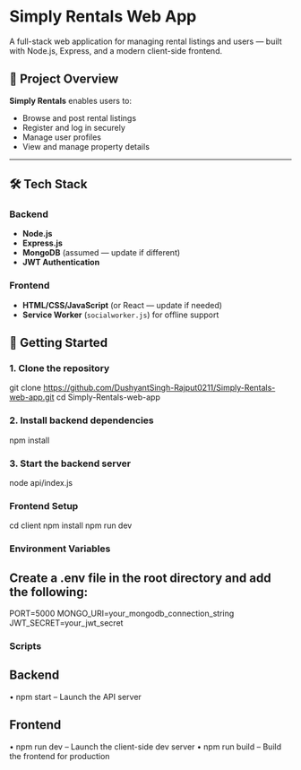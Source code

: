 # Simply Rentals Web App

A full-stack web application for managing rental listings and users — built with Node.js, Express, and a modern client-side frontend.

## 🚀 Project Overview

**Simply Rentals** enables users to:
- Browse and post rental listings
- Register and log in securely
- Manage user profiles
- View and manage property details

---

## 🛠️ Tech Stack

### Backend
- **Node.js**
- **Express.js**
- **MongoDB** (assumed — update if different)
- **JWT Authentication**

### Frontend
- **HTML/CSS/JavaScript** (or React — update if needed)
- **Service Worker** (`socialworker.js`) for offline support


## 🧪 Getting Started

### 1. Clone the repository

git clone https://github.com/DushyantSingh-Rajput0211/Simply-Rentals-web-app.git
cd Simply-Rentals-web-app

### 2. Install backend dependencies

npm install

### 3. Start the backend server

node api/index.js

### Frontend Setup

cd client
npm install
npm run dev

### Environment Variables

## Create a .env file in the root directory and add the following:

PORT=5000
MONGO_URI=your_mongodb_connection_string
JWT_SECRET=your_jwt_secret

### Scripts

## Backend
 •	npm start – Launch the API server

## Frontend
  •	npm run dev – Launch the client-side dev server
  •	npm run build – Build the frontend for production

